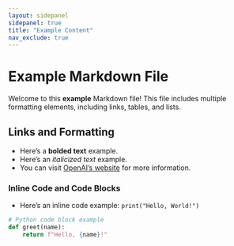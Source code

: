 ```yaml
---
layout: sidepanel
sidepanel: true
title: "Example Content"
nav_exclude: true
---
```


# Example Markdown File

Welcome to this **example** Markdown file! This file includes multiple formatting elements, including links, tables, and lists.

## Links and Formatting

- Here’s a **bolded text** example.
- Here’s an _italicized text_ example.
- You can visit [OpenAI’s website](https://openai.com) for more information.

### Inline Code and Code Blocks

- Here’s an inline code example: `print("Hello, World!")`

```python
# Python code block example
def greet(name):
    return f"Hello, {name}!"
